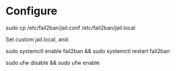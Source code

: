 # Configure

sudo cp /etc/fail2ban/jail.conf /etc/fail2ban/jail.local

Set custom jail.local, and:

sudo systemctl enable fail2ban && sudo systemctl restart fail2ban

sudo ufw disable && sudo ufw enable 
